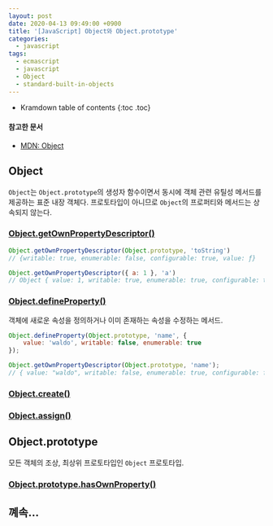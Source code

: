 ```yaml
---
layout: post
date: 2020-04-13 09:49:00 +0900
title: '[JavaScript] Object와 Object.prototype'
categories:
  - javascript
tags:
  - ecmascript
  - javascript
  - Object
  - standard-built-in-objects
---
```


* Kramdown table of contents
{:toc .toc}

#### 참고한 문서

- [MDN: Object](https://developer.mozilla.org/ko/docs/Web/JavaScript/Reference/Global_Objects/Object)

## Object

`Object`는 `Object.prototype`의 생성자 함수이면서 동시에 객체 관련 유틸성 메서드를 제공하는 표준 내장 객체다. 프로토타입이 아니므로 `Object`의 프로퍼티와 메서드는 상속되지 않는다.

### [Object.getOwnPropertyDescriptor()](https://developer.mozilla.org/ko/docs/Web/JavaScript/Reference/Global_Objects/Object/getOwnPropertyDescriptor)

```js
Object.getOwnPropertyDescriptor(Object.prototype, 'toString')
// {writable: true, enumerable: false, configurable: true, value: ƒ}

Object.getOwnPropertyDescriptor({ a: 1 }, 'a')
// Object { value: 1, writable: true, enumerable: true, configurable: true }
```

### [Object.defineProperty()](https://developer.mozilla.org/ko/docs/Web/JavaScript/Reference/Global_Objects/Object/defineProperty)

객체에 새로운 속성을 정의하거나 이미 존재하는 속성을 수정하는 메서드.

```js
Object.defineProperty(Object.prototype, 'name', {
    value: 'waldo', writable: false, enumerable: true
});

Object.getOwnPropertyDescriptor(Object.prototype, 'name');
// { value: "waldo", writable: false, enumerable: true, configurable: false }
```

### [Object.create()](https://developer.mozilla.org/en-US/docs/Web/JavaScript/Reference/Global_Objects/Object/create#Classical_inheritance_with_Object.create)

### [Object.assign()](https://developer.mozilla.org/ko/docs/Web/JavaScript/Reference/Global_Objects/Object/assign)

## Object.prototype

모든 객체의 조상, 최상위 프로토타입인 `Object` 프로토타입.

### [Object.prototype.hasOwnProperty()](https://developer.mozilla.org/ko/docs/Web/JavaScript/Reference/Global_Objects/Object/hasOwnProperty)

## 꼐속...

